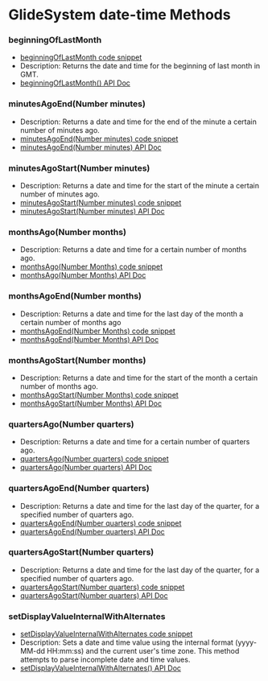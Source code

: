 # GlideSystem date-time Methods

### beginningOfLastMonth
  
  * [beginningOfLastMonth code snippet](beginningOfLastMonth.js)
  * Description: Returns the date and time for the beginning of last month in GMT.
  * [beginningOfLastMonth() API Doc](https://developer.servicenow.com/dev.do#!/reference/api/rome/server/no-namespace/c_GlideSystemScopedAPI#SGSYS-beginningOfLastMonth?navFilter=glidesystem)

### minutesAgoEnd(Number minutes)
  * Description: Returns a date and time for the end of the minute a certain number of minutes ago.
  * [minutesAgoEnd(Number minutes) code snippet](minutesAgoEnd.js)
  * [minutesAgoEnd(Number minutes) API Doc](https://developer.servicenow.com/dev.do#!/reference/api/rome/server_legacy/c_GlideSystemAPI#r_GS-minutesAgoEnd_N)

### minutesAgoStart(Number minutes)
  * Description: Returns a date and time for the start of the minute a certain number of minutes ago.
  * [minutesAgoStart(Number minutes) code snippet](minutesAgoStart.js)
  * [minutesAgoStart(Number minutes) API Doc](https://developer.servicenow.com/dev.do#!/reference/api/rome/server_legacy/c_GlideSystemAPI#r_GS-minutesAgoStart_N)

### monthsAgo(Number months)
  * Description: Returns a date and time for a certain number of months ago.
  * [monthsAgo(Number Months) code snippet](monthsAgo.js)
  * [monthsAgo(Number Months) API Doc](https://developer.servicenow.com/dev.do#!/reference/api/rome/server_legacy/c_GlideSystemAPI#r_GS-monthsAgo_N)

### monthsAgoEnd(Number months)
  * Description: Returns a date and time for the last day of the month a certain number of months ago
  * [monthsAgoEnd(Number Months) code snippet](monthsAgoEnd.js)
  * [monthsAgoEnd(Number Months) API Doc](https://developer.servicenow.com/dev.do#!/reference/api/rome/server_legacy/c_GlideSystemAPI#r_GS-monthsAgoEnd_N)

### monthsAgoStart(Number months)
  * Description: Returns a date and time for the start of the month a certain number of months ago.
  * [monthsAgoStart(Number Months) code snippet](monthsAgoStart.js)
  * [monthsAgoStart(Number Months) API Doc](https://developer.servicenow.com/dev.do#!/reference/api/rome/server_legacy/c_GlideSystemAPI#r_GS-monthsAgoStart_N)

### quartersAgo(Number quarters)
  * Description: Returns a date and time for a certain number of quarters ago.
  * [quartersAgo(Number quarters) code snippet](quartersAgo.js)
  * [quartersAgo(Number quarters) API Doc](https://developer.servicenow.com/dev.do#!/reference/api/rome/server_legacy/c_GlideSystemAPI#r_GS-quartersAgo_N)

### quartersAgoEnd(Number quarters)
  * Description: Returns a date and time for the last day of the quarter, for a specified number of quarters ago.
  * [quartersAgoEnd(Number quarters) code snippet](quartersAgoEnd.js)
  * [quartersAgoEnd(Number quarters) API Doc](https://developer.servicenow.com/dev.do#!/reference/api/rome/server_legacy/c_GlideSystemAPI#r_GS-quartersAgoEnd_N)

### quartersAgoStart(Number quarters)
  * Description: Returns a date and time for the last day of the quarter, for a specified number of quarters ago.
  * [quartersAgoStart(Number quarters) code snippet](quartersAgoStart.js)
  * [quartersAgoStart(Number quarters) API Doc](https://developer.servicenow.com/dev.do#!/reference/api/rome/server_legacy/c_GlideSystemAPI#r_GS-quartersAgoStart_N)

### setDisplayValueInternalWithAlternates
  * [setDisplayValueInternalWithAlternates code snippet](setDisplayValueInternalWithAlternates.js)
  * Description: Sets a date and time value using the internal format (yyyy-MM-dd HH:mm:ss) and the current user's time zone. This method attempts to parse incomplete date and time values.
  * [setDisplayValueInternalWithAlternates() API Doc](https://developer.servicenow.com/dev.do#!/reference/api/rome/server_legacy/c_GlideSystemAPI#r_GDT-setDispValInternalAlt_S?navFilter=setDisplayValueInternalWithAlternates)
